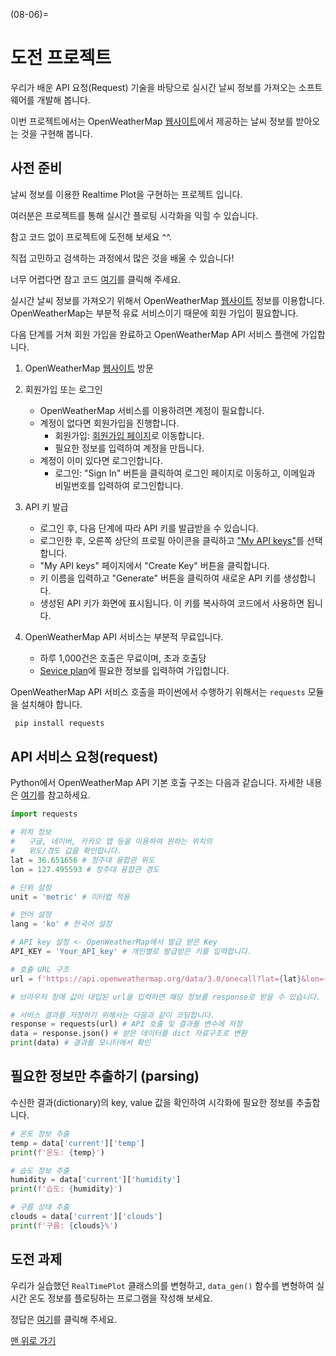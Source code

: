 (08-06)=
# 도전 프로젝트

우리가 배운 API 요청(Request) 기술을 바탕으로 실시간 날씨 정보를 가져오는 소프트웨어를 개발해 봅니다.

이번 프로젝트에서는 OpenWeatherMap [웹사이트](https://openweathermap.org/)에서 제공하는 날씨 정보를 받아오는 것을 구현해 봅니다.

## 사전 준비

날씨 정보를 이용한 Realtime Plot을 구현하는 프로젝트 입니다.

여러분은 프로젝트를 통해 실시간 플로팅 시각화을 익힐 수 있습니다.

참고 코드 없이 프로젝트에 도전해 보세요 ^^.

직접 고민하고 검색하는 과정에서 많은 것을 배울 수 있습니다!

너무 어렵다면 참고 코드 [여기](../solutions/ch05_solution.md)를 클릭해 주세요.

실시간 날씨 정보를 가져오기 위해서 OpenWeatherMap [웹사이트](https://openweathermap.org/) 정보를 이용합니다. OpenWeatherMap는 부분적 유료 서비스이기 때문에 회원 가입이 필요합니다.

다음 단계를 거쳐 회원 가입을 완료하고 OpenWeatherMap API 서비스 플랜에 가입합니다.

1. OpenWeatherMap [웹사이트](https://openweathermap.org/) 방문

2. 회원가입 또는 로그인
    - OpenWeatherMap 서비스를 이용하려면 계정이 필요합니다.
    - 계정이 없다면 회원가입을 진행합니다.
      - 회원가입: [회원가입 페이지](https://home.openweathermap.org/users/sign_up)로 이동합니다.
      - 필요한 정보를 입력하여 계정을 만듭니다.
    - 계정이 이미 있다면 로그인합니다.
        - 로그인: "Sign In" 버튼을 클릭하여 로그인 페이지로 이동하고, 이메일과 비밀번호를 입력하여 로그인합니다.

3. API 키 발급
    - 로그인 후, 다음 단계에 따라 API 키를 발급받을 수 있습니다.
    - 로그인한 후, 오른쪽 상단의 프로필 아이콘을 클릭하고 ["My API keys"](https://home.openweathermap.org/api_keys)를 선택합니다.
    - "My API keys" 페이지에서 "Create Key" 버튼을 클릭합니다.
    - 키 이름을 입력하고 "Generate" 버튼을 클릭하여 새로운 API 키를 생성합니다.
    - 생성된 API 키가 화면에 표시됩니다. 이 키를 복사하여 코드에서 사용하면 됩니다.

4. OpenWeatherMap API 서비스는 부분적 무료입니다.
    - 하루 1,000건은 호출은 무료이며, 초과 호출당
    - [Sevice plan](https://home.openweathermap.org/subscriptions/unauth_subscribe/onecall_30/base)에  필요한 정보를 입력하여 가입합니다.


OpenWeatherMap API 서비스 호출을 파이썬에서 수행하기 위해서는 `requests` 모듈을 설치해야 합니다.

```bash
 pip install requests
```

## API 서비스 요청(request)

Python에서 OpenWeatherMap API 기본 호출 구조는 다음과 같습니다. 자세한 내용은 [여기](https://openweathermap.org/api/one-call-3)를 참고하세요.

```python
import requests

# 위치 정보
#   구글, 네이버, 카카오 맵 등을 이용하여 원하는 위치의
#   위도/경도 값을 확인합니다.
lat = 36.651656 # 청주대 융합관 위도
lon = 127.495593 # 청주대 융합관 경도

# 단위 설정
unit = 'metric' # 미터법 적용

# 언어 설정
lang = 'ko' # 한국어 설정

# API key 설정 <- OpenWeatherMap에서 발급 받은 Key
API_KEY = 'Your_API_key' # 개인별로 발급받은 키를 입력합니다.

# 호출 URL 구조
url = f'https://api.openweathermap.org/data/3.0/onecall?lat={lat}&lon={lon}&unit={unit}&lan={lang}&appid={API_KEY}'

# 브라우저 창에 값이 대입된 url을 입력하면 해당 정보를 response로 받을 수 있습니다.

# 서비스 결과를 저장하기 위해서는 다음과 같이 코딩합니다.
response = requests(url) # API 호출 및 결과를 변수에 저장
data = response.json() # 받은 데이터를 dict 자료구조로 변환
print(data) # 결과를 모니터에서 확인
```

## 필요한 정보만 추출하기 (parsing)

수신한 결과(dictionary)의 key, value 값을 확인하여 시각화에 필요한 정보를 추출합니다.

```python
# 온도 정보 추출
temp = data['current']['temp']
print(f'온도: {temp}')

# 습도 정보 추출
humidity = data['current']['humidity']
print(f'습도: {humidity}')

# 구름 상태 추출
clouds = data['current']['clouds']
print(f'구름: {clouds}%')
```


## 도전 과제

우리가 실습했던 `RealTimePlot` 클래스의를 변형하고, `data_gen()` 함수를 변형하여 실시간 온도 정보를 플로팅하는 프로그램을 작성해 보세요.

정답은 [여기](../solutions/ch05_solution.md)를 클릭해 주세요.

[맨 위로 가기](08-06)
